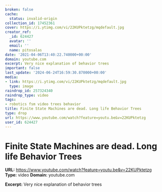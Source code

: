```yaml
---
broken: false
cache:
  status: invalid-origin
collection_id: 17452361
cover: https://i.ytimg.com/vi/22KUPktetzg/mqdefault.jpg
creator_ref:
  _id: 624427
  avatar: ''
  email: ''
  name: pitosalas
date: '2021-04-06T13:40:22.740000+00:00'
domain: youtube.com
excerpt: Very nice explanation of behavior trees
important: false
last_update: '2024-06-24T16:59:30.870000+00:00'
media:
- link: https://i.ytimg.com/vi/22KUPktetzg/mqdefault.jpg
  type: image
raindrop_id: 257324340
raindrop_type: video
tags:
- robotics fsm video trees behavior
title: Finite State Machines are dead. Long life Behavior Trees
type: drop
url: https://www.youtube.com/watch?feature=youtu.be&v=22KUPktetzg
user_id: 624427
---
```


# Finite State Machines are dead. Long life Behavior Trees

**URL:** https://www.youtube.com/watch?feature=youtu.be&v=22KUPktetzg
**Type:** video
**Domain:** youtube.com

**Excerpt:** Very nice explanation of behavior trees
